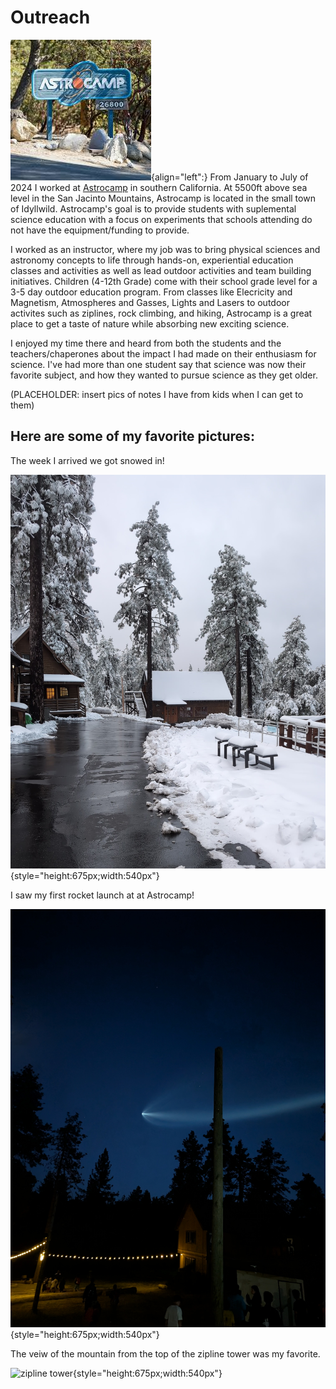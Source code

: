 # Outreach

[![Astrocamp Sign](./media/astrocamp-sign.jpg "Astrocamp Sign")](https://astrocamp.org/){align="left":} From January to July of 2024 I worked at [Astrocamp](https://astrocamp.org/) in southern California. At 5500ft above sea level in the San Jacinto Mountains, Astrocamp is located in the small town of Idyllwild. Astrocamp's goal is to provide students with suplemental science education with a focus on experiments that schools attending do not have the equipment/funding to provide. 

I worked as an instructor, where my job was to bring physical sciences and astronomy concepts to life through hands-on, experiential education classes and activities as well as lead outdoor activities and team building initiatives. Children (4-12th Grade) come with their school grade level for a 3-5 day outdoor education program. From classes like Elecricity and Magnetism, Atmospheres and Gasses, Lights and Lasers to outdoor activites such as ziplines, rock climbing, and hiking, Astrocamp is a great place to get a taste of nature while absorbing new exciting science.

I enjoyed my time there and heard from both the students and the teachers/chaperones about the impact I had made on their enthusiasm for science. I've had more than one student say that science was now their favorite subject, and how they wanted to pursue science as they get older. 

(PLACEHOLDER: insert pics of notes I have from kids when I can get to them)

## Here are some of my favorite pictures:

The week I arrived we got snowed in!

![Snowy First Days](./media/frozen.jpg "Frozen over astrocamp"){style="height:675px;width:540px"}

I saw my first rocket launch at at Astrocamp!

![rocket launch](./media/rocket-launch.jpg "rocket launch"){style="height:675px;width:540px"}

The veiw of the mountain from the top of the zipline tower was my favorite.

![zipline tower](./media/zipline-tower.jpg "zipline tower"){style="height:675px;width:540px"}

